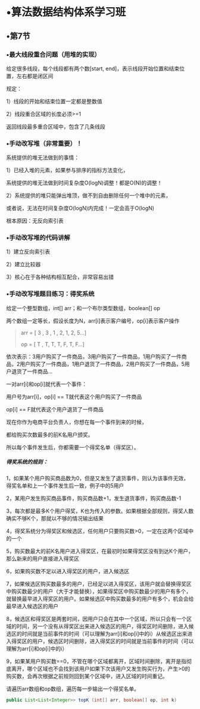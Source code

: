 # •算法数据结构体系学习班

## •第7节

### •最大线段重合问题（用堆的实现）

给定很多线段，每个线段都有两个数[start, end]，表示线段开始位置和结束位置，左右都是闭区间

规定：

1）线段的开始和结束位置一定都是整数值

2）线段重合区域的长度必须>=1

返回线段最多重合区域中，包含了几条线段

### •手动改写堆（非常重要）！

系统提供的堆无法做到的事情：

1）已经入堆的元素，如果参与排序的指标方法变化，

系统提供的堆无法做到时间复杂度O(logN)调整！都是O(N)的调整！

2）系统提供的堆只能弹出堆顶，做不到自由删除任何一个堆中的元素，

或者说，无法在时间复杂度O(logN)内完成！一定会高于O(logN)

根本原因：无反向索引表

### •手动改写堆的代码讲解

1）建立反向索引表

2）建立比较器

3）核心在于各种结构相互配合，非常容易出错

### •手动改写堆题目练习：得奖系统

给定一个整型数组，int[] arr；和一个布尔类型数组，boolean[] op

两个数组一定等长，假设长度为N，arr[i]表示客户编号，op[i]表示客户操作

> arr = [ 3  ,  3  ,  1  , 2,   1,   2,   5…]
>
> op = [ T  ,  T,   T,   T,   F,   T,    F…]

依次表示：3用户购买了一件商品，3用户购买了一件商品，1用户购买了一件商品，2用户购买了一件商品，1用户退货了一件商品，2用户购买了一件商品，5用户退货了一件商品…

一对arr[i]和op[i]就代表一个事件：

用户号为arr[i]，op[i] == T就代表这个用户购买了一件商品

op[i] == F就代表这个用户退货了一件商品

现在你作为电商平台负责人，你想在每一个事件到来的时候，

都给购买次数最多的前K名用户颁奖。

所以每个事件发生后，你都需要一个得奖名单（得奖区）。

##### 得奖系统的规则：

1，如果某个用户购买商品数为0，但是又发生了退货事件，则认为该事件无效，得奖名单和上一个事件发生后一致，例子中的5用户

2，某用户发生购买商品事件，购买商品数+1，发生退货事件，购买商品数-1

3，每次都是最多K个用户得奖，K也为传入的参数。如果根据全部规则，得奖人数确实不够K个，那就以不够的情况输出结果

4，得奖系统分为得奖区和候选区，任何用户只要购买数>0，一定在这两个区域中的一个

5，购买数最大的前K名用户进入得奖区，在最初时如果得奖区没有到达K个用户，那么新来的用户直接进入得奖区

6，如果购买数不足以进入得奖区的用户，进入候选区

7，如果候选区购买数最多的用户，已经足以进入得奖区，该用户就会替换得奖区中购买数最少的用户（大于才能替换），如果得奖区中购买数最少的用户有多个，就替换最早进入得奖区的用户。如果候选区中购买数最多的用户有多个，机会会给最早进入候选区的用户

8，候选区和得奖区是两套时间，因用户只会在其中一个区域，所以只会有一个区域的时间，另一个没有从得奖区出来进入候选区的用户，得奖区时间删除，进入候选区的时间就是当前事件的时间（可以理解为arr[i]和op[i]中的i）从候选区出来进入得奖区的用户，候选区时间删除，进入得奖区的时间就是当前事件的时间（可以理解为arr[i]和op[i]中的i）

9，如果某用户购买数==0，不管在哪个区域都离开，区域时间删除，离开是指彻底离开，哪个区域也不会找到该用户如果下次该用户又发生购买行为，产生>0的购买数，会再次根据之前规则回到某个区域中，进入区域的时间重记。

请遍历arr数组和op数组，遍历每一步输出一个得奖名单。

```java
public List<List<Integer>> topK (int[] arr, boolean[] op, int k)
```

